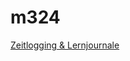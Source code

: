 # m324

[Zeitlogging & Lernjournale](https://drive.google.com/drive/folders/1VYvryytvplbw5N8zXBVSC7QdaOLjCKi3?usp=drive_link)
